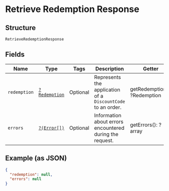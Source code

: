 
# Retrieve Redemption Response

## Structure

`RetrieveRedemptionResponse`

## Fields

| Name | Type | Tags | Description | Getter | Setter |
|  --- | --- | --- | --- | --- | --- |
| `redemption` | [`?Redemption`](../../doc/models/redemption.md) | Optional | Represents the application of a `DiscountCode` to an order. | getRedemption(): ?Redemption | setRedemption(?Redemption redemption): void |
| `errors` | [`?(Error[])`](../../doc/models/error.md) | Optional | Information about errors encountered during the request. | getErrors(): ?array | setErrors(?array errors): void |

## Example (as JSON)

```json
{
  "redemption": null,
  "errors": null
}
```

